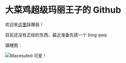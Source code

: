 # 大菜鸡超级玛丽王子的 Github

欢迎来[这里](https://www.luogu.com.cn/user/372299)踩爆我！

目前还没有正经的东西，最近准备先搭一个 blog qwq

镇楼图：

![Macesuted 可爱！](https://img-kysic-1258722770.file.myqcloud.com/080971eb1f9f5c3daffd28cfdab7c0d5/59e9ba8b0be78.jpg)
